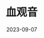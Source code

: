 ---
layout: page
title: 血观音
description: >
  故弄玄虚。结果到头来都是为了男人。😅
category: 电影
img: assets/img/movie/2023/xue_guan_yin.webp
star:
date: 2023-09-07
---